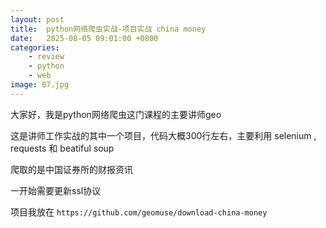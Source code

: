 ```yaml
---
layout: post
title:  python网络爬虫实战-项目实战 china money
date:   2025-08-05 09:01:00 +0800
categories: 
    - review
    - python
    - web
image: 07.jpg
---
```


大家好，我是python网络爬虫这门课程的主要讲师geo

这是讲师工作实战的其中一个项目，代码大概300行左右，主要利用 selenium , requests 和 beatiful soup

爬取的是中国证券所的财报资讯

一开始需要更新ssl协议

项目我放在 `https://github.com/geomuse/download-china-money`


